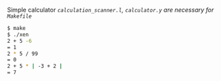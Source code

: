 Simple calculator
_`calculation_scanner.l`, `calculator.y` are necessary for `Makefile`_

```bash
$ make
$ ./xen 
2 + 5 -6
= 1
2 * 5 / 99
= 0
2 + 5 * | -3 + 2 |
= 7
```
